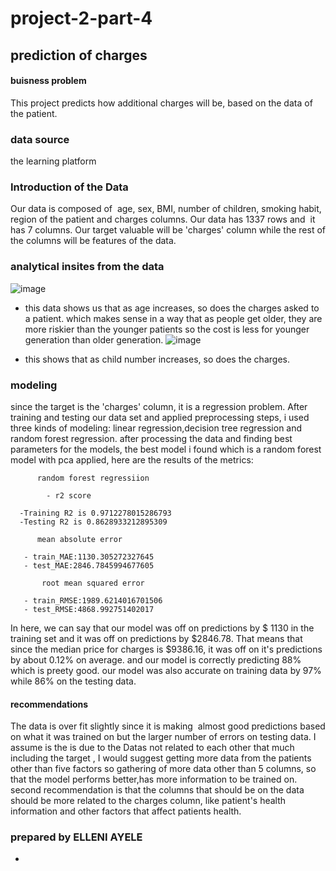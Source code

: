# project-2-part-4
## prediction of charges
#### buisness problem
This project predicts how additional charges will be, based on the data of the patient.
### data source
the learning platform
### Introduction of the Data
Our data is composed of  age, sex, BMI, number of children, smoking habit, region of the patient and charges columns.
Our data has 1337 rows and  it has 7 columns.
Our target valuable will be 'charges' column while the rest of the columns will be features of the data.
### analytical insites from the data
![image](https://github.com/elleniayele/project-2-part-4/assets/61632568/a1d36838-6f35-430f-b324-be79ce261567)
- this data shows us that as age increases, so does the charges asked to a patient. which makes sense in a way that as people get older, they are more riskier 
 than the younger patients so the cost is less for younger generation than older generation.
![image](https://github.com/elleniayele/project-2-part-4/assets/61632568/8c2cec35-9fd0-43db-bd56-091a99a245df)

- this shows that as child number increases, so does the charges.
### modeling
since the target is the 'charges' column, it is a regression problem. After training and testing our data set and applied preprocessing steps,  i used three kinds of modeling: linear regression,decision tree regression and random forest regression. after processing the data and finding best parameters for the models, the best model i found which is a random forest model with pca applied, here are the results of the metrics:
      
          random forest regressiion 
      
            - r2 score
        
      -Training R2 is 0.9712278015286793
      -Testing R2 is 0.8628933212895309

          mean absolute error
       
       - train_MAE:1130.305272327645
       - test_MAE:2846.7845994677605
       
           root mean squared error

       - train_RMSE:1989.6214016701506
       - test_RMSE:4868.992751402017
       
 In here, we can say that our model was off on predictions by $ 1130 in the training set and it was off on predictions by $2846.78. That means that since the median price for charges is $9386.16, it was off on it's predictions by about 0.12% on average. and our model is correctly predicting 88% which is preety good.
our model was also accurate on training data by 97% while 86% on the testing data. 

#### recommendations

      
The data is over fit slightly since it is making  almost good predictions based on what it was trained on but the larger number of errors on testing data. I assume is the is due to the Datas not related to each other that much including the target , I would suggest getting more data from the patients other than five factors so gathering of more data other than 5 columns, so that the model performs better,has more information to be trained on.
second recommendation is that the columns that should be on the data should be more related to the charges column, like patient's health information and other factors that affect patients health.

### prepared by ELLENI AYELE




  -


  





